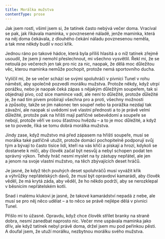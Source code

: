 ```yaml
---
title: Morálka mužstva
contentType: prose
---
```


<section>

Jak jsem rostl, všiml jsem si, že tatínek často nebývá večer doma. Vracíval se pak, jak říkávala maminka, v povznesené náladě, jenže maminka, která na něj doma čekávala, z dlouhého čekání náladu povznesenou neměla, a tak mne někdy budil v noci křik.

Jednou ráno po takové hádce, která byla příliš hlasitá a o níž tatínek zřejmě usoudil, že jsem ji nemohl přeslechnout, mi všechno vysvětlil. Řekl mi, že se netoulá po večerech jen tak pro nic za nic, naopak, že dělá moc důležitou věc, kterou maminka nemůže pochopit, protože nemá sportovního ducha.

Vylíčil mi, že se večer schází se svými spoluhráči v pivnici Tunel v rohu náměstí, aby společně pozvedli morálku mužstva. Protože někdy, když utrpí porážku, nebo je naopak čeká zápas s nějakým důležitým soupeřem, tak si objednají pivo, což sice mamince vadí, ale není to důležité, protože důležité je, že nad tím pivem probírají všechna pro a proti, všechny možnosti a způsoby, takže se jim nakonec ten soupeř nebo ta porážka nezdají tak závažní, ale naopak si uvědomí své vlastní přednosti a to je právě velmi důležité, protože pak na hřišti mají patřičné sebevědomí a soupeře se nebojí, protože věří ve svou šťastnou hvězdu – a to je moc důležité, a když se to povede, říká se tomu dobrá morálka mužstva.

Jindy zase, když mužstvo má před zápasem na hřišti soupeře, musí se morálka také patřičně utužit, protože domácí pochopitelně podporují svůj tým a bývají to často tisíce lidí, kteří na vás křičí a pískají a hrozí, kdykoli se dostanete k míči, aby člověk začal být nesvůj a nebyl schopen podat ten správný výkon. Tehdy hráč nesmí myslet na ty zástupy nepřátel, ale jen a jenom na svoje vlastní mužstvo, na těch zbývajících deset hráčů.

Je jasné, že když těch pouhých deset spoluhráčů musí vyvážit křik a výhrůžky nepřátelských davů, že musí být opravdoví kamarádi, aby člověk věděl, že má krytá záda, aby věděl, že ho někdo podrží, aby se nerozklepal v běsnícím nepřátelském kotli.

Snad i malému klukovi je jasné, že takové kamarádství nepadá z nebe, ale musí se pro něj něco udělat – a to něco se právě nejlépe dělá v pivnici Tunel.

Přišlo mi to úžasné. Opravdu, když chce člověk střílet branky na straně dobra, nesmí zanedbat naprosto nic. Večer mne uspávala maminka jako dřív, ale když tatínek nebyl právě doma, držel jsem mu pod peřinkou pěsti. A doufal jsem, že utuží morálku, nezbytnou morálku svého mužstva.

</section>
